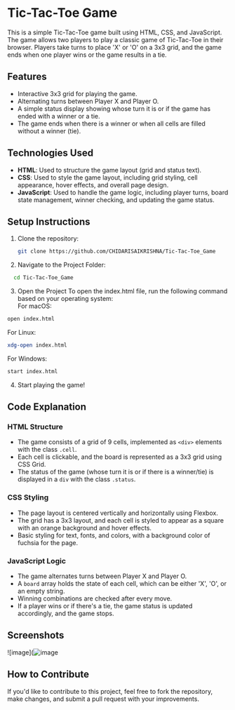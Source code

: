 # Tic-Tac-Toe Game

This is a simple Tic-Tac-Toe game built using HTML, CSS, and JavaScript. The game allows two players to play a classic game of Tic-Tac-Toe in their browser. Players take turns to place 'X' or 'O' on a 3x3 grid, and the game ends when one player wins or the game results in a tie.

## Features

- Interactive 3x3 grid for playing the game.
- Alternating turns between Player X and Player O.
- A simple status display showing whose turn it is or if the game has ended with a winner or a tie.
- The game ends when there is a winner or when all cells are filled without a winner (tie).

## Technologies Used

- **HTML**: Used to structure the game layout (grid and status text).
- **CSS**: Used to style the game layout, including grid styling, cell appearance, hover effects, and overall page design.
- **JavaScript**: Used to handle the game logic, including player turns, board state management, winner checking, and updating the game status.

## Setup Instructions

1. Clone the repository:
    ```bash
   git clone https://github.com/CHIDARISAIKRISHNA/Tic-Tac-Toe_Game
    ```
2. Navigate to the Project Folder:
```bash
  cd Tic-Tac-Toe_Game
```
3. Open the Project
To open the index.html file, run the following command based on your operating system:<br>
 For macOS:
  ```bash
 open index.html
```
 For Linux:
  ```bash
 xdg-open index.html
```
 For Windows:
  ```bash
start index.html

```

4. Start playing the game!

## Code Explanation

### HTML Structure

- The game consists of a grid of 9 cells, implemented as `<div>` elements with the class `.cell`.
- Each cell is clickable, and the board is represented as a 3x3 grid using CSS Grid.
- The status of the game (whose turn it is or if there is a winner/tie) is displayed in a `div` with the class `.status`.

### CSS Styling

- The page layout is centered vertically and horizontally using Flexbox.
- The grid has a 3x3 layout, and each cell is styled to appear as a square with an orange background and hover effects.
- Basic styling for text, fonts, and colors, with a background color of fuchsia for the page.

### JavaScript Logic

- The game alternates turns between Player X and Player O.
- A `board` array holds the state of each cell, which can be either 'X', 'O', or an empty string.
- Winning combinations are checked after every move.
- If a player wins or if there's a tie, the game status is updated accordingly, and the game stops.

## Screenshots

![image](![image](https://github.com/user-attachments/assets/6c730cee-28ef-4dd9-9788-dc1f49539580)
## How to Contribute

If you'd like to contribute to this project, feel free to fork the repository, make changes, and submit a pull request with your improvements.

